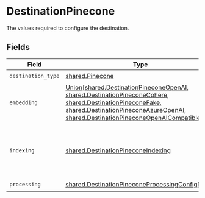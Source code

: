 # DestinationPinecone

The values required to configure the destination.


## Fields

| Field                                                                                                                                                                                                                                               | Type                                                                                                                                                                                                                                                | Required                                                                                                                                                                                                                                            | Description                                                                                                                                                                                                                                         |
| --------------------------------------------------------------------------------------------------------------------------------------------------------------------------------------------------------------------------------------------------- | --------------------------------------------------------------------------------------------------------------------------------------------------------------------------------------------------------------------------------------------------- | --------------------------------------------------------------------------------------------------------------------------------------------------------------------------------------------------------------------------------------------------- | --------------------------------------------------------------------------------------------------------------------------------------------------------------------------------------------------------------------------------------------------- |
| `destination_type`                                                                                                                                                                                                                                  | [shared.Pinecone](../../models/shared/pinecone.md)                                                                                                                                                                                                  | :heavy_check_mark:                                                                                                                                                                                                                                  | N/A                                                                                                                                                                                                                                                 |
| `embedding`                                                                                                                                                                                                                                         | [Union[shared.DestinationPineconeOpenAI, shared.DestinationPineconeCohere, shared.DestinationPineconeFake, shared.DestinationPineconeAzureOpenAI, shared.DestinationPineconeOpenAICompatible]](../../models/shared/destinationpineconeembedding.md) | :heavy_check_mark:                                                                                                                                                                                                                                  | Embedding configuration                                                                                                                                                                                                                             |
| `indexing`                                                                                                                                                                                                                                          | [shared.DestinationPineconeIndexing](../../models/shared/destinationpineconeindexing.md)                                                                                                                                                            | :heavy_check_mark:                                                                                                                                                                                                                                  | Pinecone is a popular vector store that can be used to store and retrieve embeddings.                                                                                                                                                               |
| `processing`                                                                                                                                                                                                                                        | [shared.DestinationPineconeProcessingConfigModel](../../models/shared/destinationpineconeprocessingconfigmodel.md)                                                                                                                                  | :heavy_check_mark:                                                                                                                                                                                                                                  | N/A                                                                                                                                                                                                                                                 |